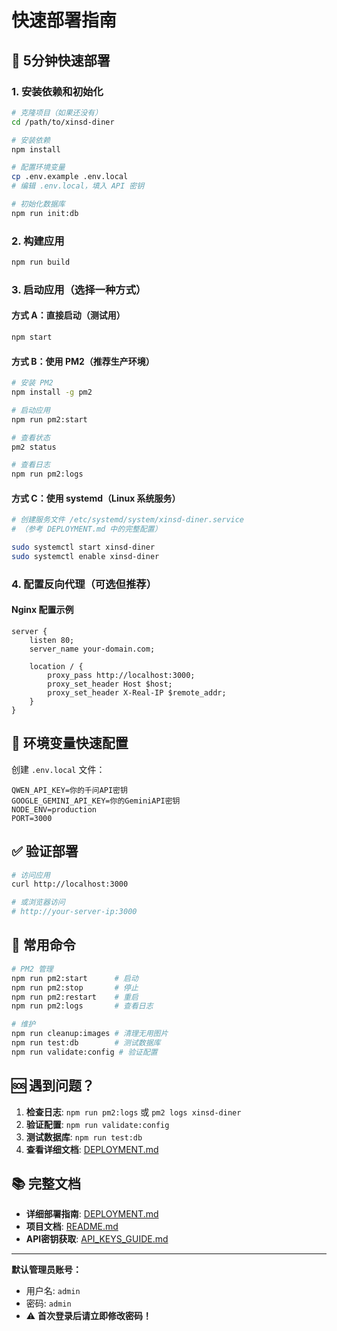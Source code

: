 # 快速部署指南

## 🚀 5分钟快速部署

### 1. 安装依赖和初始化

```bash
# 克隆项目（如果还没有）
cd /path/to/xinsd-diner

# 安装依赖
npm install

# 配置环境变量
cp .env.example .env.local
# 编辑 .env.local，填入 API 密钥

# 初始化数据库
npm run init:db
```

### 2. 构建应用

```bash
npm run build
```

### 3. 启动应用（选择一种方式）

#### 方式 A：直接启动（测试用）

```bash
npm start
```

#### 方式 B：使用 PM2（推荐生产环境）

```bash
# 安装 PM2
npm install -g pm2

# 启动应用
npm run pm2:start

# 查看状态
pm2 status

# 查看日志
npm run pm2:logs
```

#### 方式 C：使用 systemd（Linux 系统服务）

```bash
# 创建服务文件 /etc/systemd/system/xinsd-diner.service
# （参考 DEPLOYMENT.md 中的完整配置）

sudo systemctl start xinsd-diner
sudo systemctl enable xinsd-diner
```

### 4. 配置反向代理（可选但推荐）

#### Nginx 配置示例

```nginx
server {
    listen 80;
    server_name your-domain.com;
    
    location / {
        proxy_pass http://localhost:3000;
        proxy_set_header Host $host;
        proxy_set_header X-Real-IP $remote_addr;
    }
}
```

## 📝 环境变量快速配置

创建 `.env.local` 文件：

```env
QWEN_API_KEY=你的千问API密钥
GOOGLE_GEMINI_API_KEY=你的GeminiAPI密钥
NODE_ENV=production
PORT=3000
```

## ✅ 验证部署

```bash
# 访问应用
curl http://localhost:3000

# 或浏览器访问
# http://your-server-ip:3000
```

## 🔧 常用命令

```bash
# PM2 管理
npm run pm2:start      # 启动
npm run pm2:stop       # 停止
npm run pm2:restart    # 重启
npm run pm2:logs       # 查看日志

# 维护
npm run cleanup:images # 清理无用图片
npm run test:db        # 测试数据库
npm run validate:config # 验证配置
```

## 🆘 遇到问题？

1. **检查日志**: `npm run pm2:logs` 或 `pm2 logs xinsd-diner`
2. **验证配置**: `npm run validate:config`
3. **测试数据库**: `npm run test:db`
4. **查看详细文档**: [DEPLOYMENT.md](./DEPLOYMENT.md)

## 📚 完整文档

- **详细部署指南**: [DEPLOYMENT.md](./DEPLOYMENT.md)
- **项目文档**: [README.md](./README.md)
- **API密钥获取**: [API_KEYS_GUIDE.md](./API_KEYS_GUIDE.md)

---

**默认管理员账号：**
- 用户名: `admin`
- 密码: `admin`
- ⚠️ **首次登录后请立即修改密码！**
